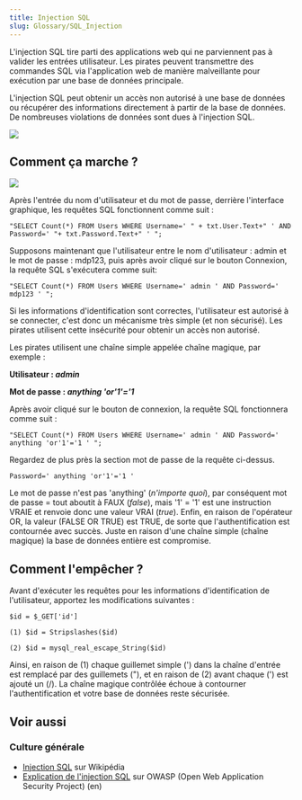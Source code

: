 ```yaml
---
title: Injection SQL
slug: Glossary/SQL_Injection
---
```


L'injection SQL tire parti des applications web qui ne parviennent pas à valider les entrées utilisateur. Les pirates peuvent transmettre des commandes SQL via l'application web de manière malveillante pour exécution par une base de données principale.

L'injection SQL peut obtenir un accès non autorisé à une base de données ou récupérer des informations directement à partir de la base de données. De nombreuses violations de données sont dues à l'injection SQL.

[![](sql_inj_xss.gif)](https://www.acunetix.com/wp-content/uploads/2010/09/sql_inj_xss.gif)

## Comment ça marche ?

![](updates_loginscreen.png)

Après l'entrée du nom d'utilisateur et du mot de passe, derrière l'interface graphique, les requêtes SQL fonctionnent comme suit :

```
"SELECT Count(*) FROM Users WHERE Username=' " + txt.User.Text+" ' AND Password=' "+ txt.Password.Text+" ' ";
```

Supposons maintenant que l'utilisateur entre le nom d'utilisateur : admin et le mot de passe : mdp123, puis après avoir cliqué sur le bouton Connexion, la requête SQL s'exécutera comme suit:

```
"SELECT Count(*) FROM Users WHERE Username=' admin ' AND Password=' mdp123 ' ";
```

Si les informations d'identification sont correctes, l'utilisateur est autorisé à se connecter, c'est donc un mécanisme très simple (et non sécurisé). Les pirates utilisent cette insécurité pour obtenir un accès non autorisé.

Les pirates utilisent une chaîne simple appelée chaîne magique, par exemple :

**Utilisateur : _admin_**

**Mot de passe : _anything 'or'1'='1_**

Après avoir cliqué sur le bouton de connexion, la requête SQL fonctionnera comme suit :

```
"SELECT Count(*) FROM Users WHERE Username=' admin ' AND Password=' anything 'or'1'='1 ' ";
```

Regardez de plus près la section mot de passe de la requête ci-dessus.

```
Password=' anything 'or'1'='1 '
```

Le mot de passe n'est pas 'anything' (_n'importe quoi_), par conséquent mot de passe = tout aboutit à FAUX (_false_), mais '1' = '1' est une instruction VRAIE et renvoie donc une valeur VRAI (_true_). Enfin, en raison de l'opérateur OR, la valeur (FALSE OR TRUE) est TRUE, de sorte que l'authentification est contournée avec succès. Juste en raison d'une chaîne simple (chaîne magique) la base de données entière est compromise.

## Comment l'empêcher ?

Avant d'exécuter les requêtes pour les informations d'identification de l'utilisateur, apportez les modifications suivantes :

```
$id = $_GET['id']

(1) $id = Stripslashes($id)

(2) $id = mysql_real_escape_String($id)
```

Ainsi, en raison de (1) chaque guillemet simple (') dans la chaîne d'entrée est remplacé par des guillemets ("), et en raison de (2) avant chaque (') est ajouté un (/). La chaîne magique contrôlée échoue à contourner l'authentification et votre base de données reste sécurisée.

## Voir aussi

### Culture générale

- [Injection SQL](https://fr.wikipedia.org/wiki/Injection_SQL) sur Wikipédia
- [Explication de l'injection SQL](https://www.owasp.org/index.php/SQL_Injection) sur OWASP (Open Web Application Security Project) (en)
